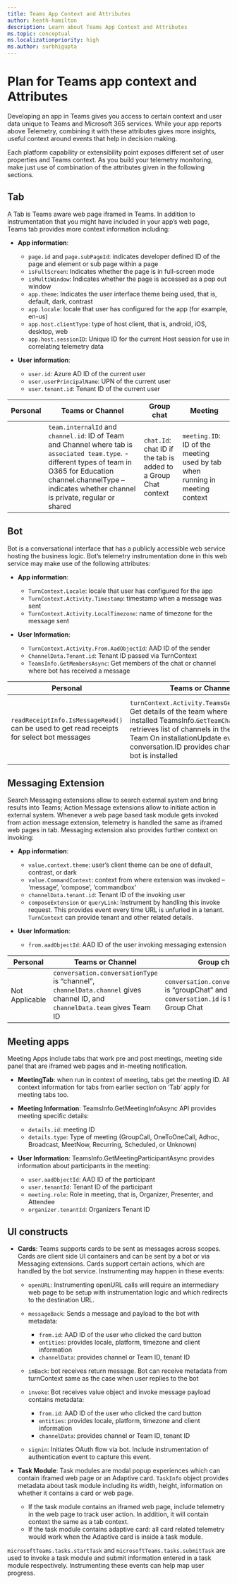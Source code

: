 ```yaml
---
title: Teams App Context and Attributes
author: heath-hamilton
description: Learn about Teams App Context and Attributes
ms.topic: conceptual
ms.localizationpriority: high
ms.author: surbhigupta
---
```


# Plan for Teams app context and Attributes

Developing an app in Teams gives you access to certain context and user data unique to Teams and Microsoft 365 services. While your app reports above Telemetry, combining it with these attributes gives more insights, useful context around events that help in decision making.

Each platform capability or extensibility point exposes different set of user properties and Teams context. As you build your telemetry monitoring, make just use of combination of the attributes given in the following sections.

## Tab

A Tab is Teams aware web page iframed in Teams. In addition to instrumentation that you might have included in your app’s web page, Teams tab provides more context information including:

- **App information**:

  - `page.id` and `page.subPageId`: indicates developer defined ID of the page and element or sub page within a page
  - `isFullScreen`: Indicates whether the page is in full-screen mode
  - `isMultiWindow`: Indicates whether the page is accessed as a pop out window
  - `app.theme`: Indicates the user interface theme being used, that is, default, dark, contrast
  - `app.locale`: locale that user has configured for the app (for example, en-us)
  - `app.host.clientType`: type of host client, that is, android, iOS, desktop, web
  - `app.host.sessionID`: Unique ID for the current Host session for use in correlating telemetry data

- **User information**:

  - `user.id`: Azure AD ID of the current user
  - `user.userPrincipalName`: UPN of the current user
  - `user.tenant.id`: Tenant ID of the current user

| Personal | Teams or Channel | Group chat | Meeting |
| --- | --- | --- | --- |
| &nbsp; | `team.internalId` and `channel.id`: ID of Team and Channel where tab is `associated team.type`. - different types of team in O365 for Education channel.channelType – indicates whether channel is private, regular or shared | `chat.Id`: chat ID if the tab is added to a Group Chat context | `meeting.ID`: ID of the meeting used by tab when running in meeting context |

## Bot

Bot is a conversational interface that has a publicly accessible web service hosting the business logic. Bot’s telemetry instrumentation done in this web service may make use of the following attributes:

- **App information**:

  - `TurnContext.Locale`: locale that user has configured for the app
  - `TurnContext.Activity.Timestamp`: timestamp when a message was sent
  - `TurnContext.Activity.LocalTimezone`: name of timezone for the message sent

- **User Information**:

  - `TurnContext.Activity.From.AadObjectId`: AAD ID of the sender
  - `ChannelData.Tenant.id`: Tenant ID passed via TurnContext
  - `TeamsInfo.GetMembersAsync`: Get members of the chat or channel where bot has received a message

| Personal | Teams or Channel | Group chat | Meeting |
| --- | --- | --- | --- |
| `readReceiptInfo.IsMessageRead()` can be used to get read receipts for select bot messages | `turnContext.Activity.TeamsGetTeamInfo()`: Get details of the team where bot is installed TeamsInfo.`GetTeamChannelsAsync`: retrieves list of channels in the installed Team On installationUpdate event, conversation.ID provides channel ID where bot is installed | On installationUpdate event, `conversation.ID` provides chat ID where bot is installed | On `installationUpdate` event, `conversation.ID` provides ID of meeting chat where bot is installed |

## Messaging Extension

Search Messaging extensions allow to search external system and bring results into Teams; Action Message extensions allow to initiate action in external system. Whenever a web page based task module gets invoked from action message extension, telemetry is handled the same as iframed web pages in tab. Messaging extension also provides further context on invoking:

- **App information**:

  - `value.context.theme`: user’s client theme can be one of default, contrast, or dark
  - `value.CommandContext`: context from where extension was invoked – ‘message’, ‘compose’, ‘commandbox’
  - `channelData.tenant.id`: Tenant ID of the invoking user
  - `composeExtension` or `queryLink`: Instrument by handling this invoke request. This provides event every time URL is unfurled in a tenant. `TurnContext` can provide tenant and other related details.

- **User Information**:

  - `from.aadObjectId`: AAD ID of the user invoking messaging extension

| Personal | Teams or Channel | Group chat | Meeting |
| --- | --- | --- | --- |
| Not Applicable | `conversation.conversationType` is “channel”, `channelData.channel` gives channel ID, and `channelData.team` gives Team ID | `conversation.conversationType` is “groupChat” and `conversation.id` is the ID of the Group Chat | `conversation.id` contains Meeting Chat ID; `channelData.meeting.ID` gives meeting ID |

## Meeting apps

Meeting Apps include tabs that work pre and post meetings, meeting side panel that are iframed web pages and in-meeting notification.

- **MeetingTab**: when run in context of meeting, tabs get the meeting ID. All context information for tabs from earlier section on ‘Tab’ apply for meeting tabs too.
- **Meeting Information**: TeamsInfo.GetMeetingInfoAsync API provides meeting specific details:

  - `details.id`: meeting ID
  - `details.type`: Type of meeting (GroupCall, OneToOneCall, Adhoc, Broadcast, MeetNow, Recurring, Scheduled, or Unknown)

- **User Information**: TeamsInfo.GetMeetingParticipantAsync provides information about participants in the meeting:

  - `user.aadObjectId`: AAD ID of the participant
  - `user.tenantId`: Tenant ID of the participant
  - `meeting.role`: Role in meeting, that is, Organizer, Presenter, and Attendee
  - `organizer.tenantId`: Organizers Tenant ID

## UI constructs

- **Cards**: Teams supports cards to be sent as messages across scopes. Cards are client side UI containers and can be sent by a bot or via Messaging extensions. Cards support certain actions, which are handled by the bot service. Instrumenting may happen in these events:

  - `openURL`: Instrumenting openURL calls will require an intermediary web page to be setup with instrumentation logic and which redirects to the destination URL.
  - `messageBack`: Sends a message and payload to the bot with metadata:
    - `from.id`: AAD ID of the user who clicked the card button
    - `entities`: provides locale, platform, timezone and client information
    - `channelData`: provides channel or Team ID, tenant ID

  - `imBack`: bot receives return message. Bot can receive metadata from turnContext same as the case when user replies to the bot
  - `invoke`: Bot receives value object and invoke message payload contains metadata:

    - `from.id`: AAD ID of the user who clicked the card button
    - `entities`: provides locale, platform, timezone and client information
    - `channelData`: provides channel or Team ID, tenant ID

  - `signin`: Initiates OAuth flow via bot. Include instrumentation of authentication event to capture this event.

- **Task Module**: Task modules are modal popup experiences which can contain iframed web page or an Adaptive card. `TaskInfo` object provides metadata about task module including its width, height,  information on whether it contains a card or web page.

  - If the task module contains an iframed web page, include telemetry in the web page to track user action. In addition, it will contain context the same as a tab context.
  - If the task module contains adaptive card: all card related telemetry would work when the Adaptive card is inside a task module.

`microsoftTeams.tasks.startTask` and `microsoftTeams.tasks.submitTask` are used to invoke a task module and submit information entered in a task module respectively. Instrumenting these events can help map user progress.
